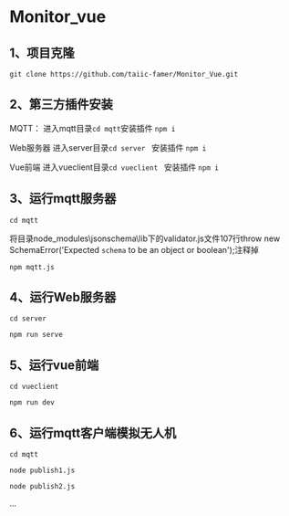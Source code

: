 # Monitor_vue

## 1、项目克隆

```
git clone https://github.com/taiic-famer/Monitor_Vue.git
```

## 2、第三方插件安装

MQTT：
进入mqtt目录```cd mqtt```安装插件 ```npm i```

Web服务器
进入server目录```cd server ``` 安装插件 ```npm i```

Vue前端
进入vueclient目录```cd vueclient ``` 安装插件 ```npm i```


## 3、运行mqtt服务器

```cd mqtt ```

将目录node_modules\jsonschema\lib下的validator.js文件107行throw new SchemaError('Expected `schema` to be an object or boolean');注释掉

```npm mqtt.js```

## 4、运行Web服务器

```cd server ```

```npm run serve ```

## 5、运行vue前端

```cd vueclient ```

```npm run dev ```

## 6、运行mqtt客户端模拟无人机
```cd mqtt```

```node publish1.js ```

```node publish2.js ```

...
